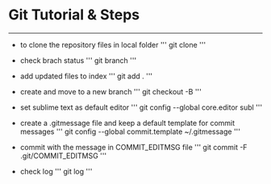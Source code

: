 # Git Tutorial & Steps

***

* to clone the repository files in local folder
'''
git clone <ssh>
'''

* check brach status
''' 
git branch
'''

* add updated files to index
''' 
git add .
'''

* create and move to a new branch
''' 
git checkout -B <new branch name>
'''

* set sublime text as default editor
''' 
git config --global core.editor subl
'''

* create a .gitmessage file and keep a default template for commit messages
''' 
git config --global commit.template ~/.gitmessage
'''

* commit with the message in COMMIT_EDITMSG file
''' 
git commit -F .git/COMMIT_EDITMSG
'''

* check log
''' 
git log
'''
